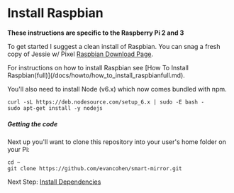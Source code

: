 # Install Raspbian

**These instructions are specific to the Raspberry Pi 2 and 3**

To get started I suggest a clean install of Raspbian. You can snag a fresh copy of Jessie w/ Pixel [Raspbian Download Page](https://www.raspberrypi.org/downloads/raspbian/).

For instructions on how to install Raspbian see \[How To Install Raspbian\(full\)\]\(/docs/howto/how\_to\_install\_raspbianfull.md\).

You'll also need to install Node \(v6.x\) which now comes bundled with npm.

```
curl -sL https://deb.nodesource.com/setup_6.x | sudo -E bash -
sudo apt-get install -y nodejs
```

##### Getting the code

Next up you'll want to clone this repository into your user's home folder on your Pi:

```
cd ~
git clone https://github.com/evancohen/smart-mirror.git
```

Next Step: [Install Dependencies](install_dependencies.md)

